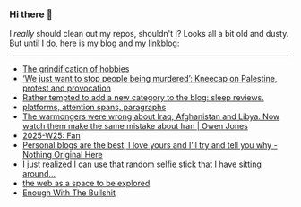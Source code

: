 ### Hi there 👋

I _really_ should clean out my repos, shouldn't I? Looks all a bit old and dusty. But until I do, here is [my blog](https://lostfocus.de/) and [my linkblog](https://dominikschwind.com/links):

--- 

<!-- POST-LIST:START -->
- [The grindification of hobbies](https://www.youtube.com/watch?v=UHAqhP8EeYQ)
- [‘We just want to stop people being murdered’: Kneecap on Palestine, protest and provocation](https://www.theguardian.com/music/2025/jun/27/kneecap-on-palestine-protest-and-their-satirical-intent)
- [Rather tempted to add a new category to the blog: sleep reviews.](https://lostfocus.de/2025/06/26/234820/)
- [platforms, attention spans, paragraphs](https://winnielim.org/notes/platforms-attention-spans-paragraphs/)
- [The warmongers were wrong about Iraq, Afghanistan and Libya. Now watch them make the same mistake about Iran | Owen Jones](https://www.theguardian.com/commentisfree/2025/jun/18/iraq-afghanistan-libya-warmongers-always-wrong-iran-attacks-nothing-change-minds)
- [2025-W25: Fan](https://lostfocus.de/2025/06/22/2025-w25-fan/)
- [Personal blogs are the best, I love yours and I’ll try and tell you why - Nothing Original Here](https://nothingoriginalhere.com/posts/personal-blogs-are-the-best-i-love-yours-and-ill-try-and-tell-you-why)
- [I just realized I can use that random selfie stick that I have sitting around…](https://lostfocus.de/2025/06/20/234802/)
- [the web as a space to be explored](https://roytang.net/2025/06/web-explorer/)
- [Enough With The Bullshit](https://beew.me/enough-with-the-bullshit/)
<!-- POST-LIST:END -->

<!--
**lostfocus/lostfocus** is a ✨ _special_ ✨ repository because its `README.md` (this file) appears on your GitHub profile.

Here are some ideas to get you started:

- 🔭 I’m currently working on ...
- 🌱 I’m currently learning ...
- 👯 I’m looking to collaborate on ...
- 🤔 I’m looking for help with ...
- 💬 Ask me about ...
- 📫 How to reach me: ...
- 😄 Pronouns: ...
- ⚡ Fun fact: ...
-->

